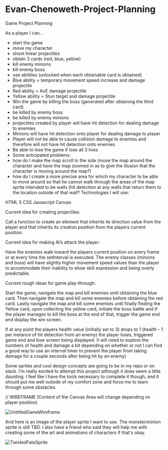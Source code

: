 # Evan-Chenoweth-Project-Planning

Game Project Planning

As a player I can…
 - start the game
 - move my character
 - shoot linear projectiles
 - obtain 3 cards (red, blue, yellow)
 - kill enemy minions
 - kill enemy boss
 - use abilities (unlocked when each obtainable card is obtained)
 - Blue ability = temporary movement speed increase and damage projectile
 - Red ability = AoE damage projectile
 - Yellow ability = Stun target and damage projectile
 - Win the game by killing the boss (generated after obtaining the third card)
 - be killed by enemy boss
 - be killed by enemy minions
 - projectiles created by player will have hit detection for dealing damage to enemies
 - Minions will have hit detection onto player for dealing damage to player
 - Player will not be able to cause collision damage to enemies and therefore will not have hit detection onto enemies
 - Be able to lose the game if lose all 3 lives
 - Some anticipated problems:
 - how do I make the map scroll to the side (move the map around the character and have the map zoomed in as to give the illusion that the character is moving around the map?)
 - how do I create a more precise area for which my character to be able to move around so that he cannot walk through the areas of the map sprite intended to be walls (hit detection at any walls that return them to the location outside of that wall?
Technologies I will use:

HTML 5
CSS
Javascript
Canvas


Current idea for creating projectiles:

Call a function to create an element that inherits its direction value from the player and that inherits its creation position from the players current position.

Current idea for making AI’s attack the player:

Have the enemies walk toward the players current position on every frame or at every time the setInterval is executed. The enemy classes (minions and boss) will have slightly higher movement speed values than the player to accommodate their inability to show skill expression and being overly predictable.

Current rough ideas for game play-through:

Start the game, navigate the map and kill enemies until obtaining the blue card. Then navigate the map and kill some enemies before obtaining the red card. Lastly navigate the map and kill some enemies until finally finding the Yellow card, upon collecting the yellow card, initiate the boss battle and if the player manages to kill the boss at the end of that, trigger the game end and display the win screen.

If at any point the players health value (initially set to 3) drops to 1 (health - 1 per instance of hit detection from an enemy) the player loses, triggered game end and lose screen being displayed.
(I will need to explore the numbers of health and damage a bit depending on whether or not I can find a good way to use an interval timer to prevent the player from taking damage for a couple seconds after being hit by an enemy)


Some sprites and cool design concepts are going to be in my repo or on slack. I’m really excited to attempt this project although it does seem a little daunting. I feel like I have the tools necessary to complete it though, and it should put me well outside of my comfort zone and force me to learn through some obstacles.

// WIREFRAME (Content of the Canvas Area will change depending on player position)

![UntitledGameWireframe](https://user-images.githubusercontent.com/46133394/191044679-a54eefb2-9d27-4350-8f65-ae822a20d5eb.png)

And here is an image of the player sprite I want to use. The monster/minion sprite is still TBD. I also have a friend who said they will help me with creating some of the art and animations of characters if that's okay.

![TwistedFateSprite](https://user-images.githubusercontent.com/46133394/191017051-9c5db368-3ef0-48f4-afe8-5a95d275c669.png)
